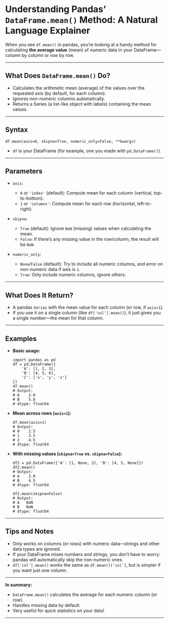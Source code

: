 # Understanding Pandas’ `DataFrame.mean()` Method: A Natural Language Explainer

When you see `df.mean()` in pandas, you’re looking at a handy method for calculating **the average value** (mean) of numeric data in your DataFrame—column by column or row by row.

---

## What Does `DataFrame.mean()` Do?

- Calculates the arithmetic mean (average) of the values over the requested axis (by default, for each column).
- Ignores non-numeric columns automatically.
- Returns a Series (a list-like object with labels) containing the mean values.

---

## Syntax

    df.mean(axis=0, skipna=True, numeric_only=False, **kwargs)

- `df` is your DataFrame (for example, one you made with `pd.DataFrame()`).

---

## Parameters

- `axis`:  
    - `0` or `'index'` (default): Compute mean for each column (vertical, top-to-bottom).
    - `1` or `'columns'`: Compute mean for each row (horizontal, left-to-right).

- `skipna`:  
    - `True` (default): Ignore `NaN` (missing) values when calculating the mean.
    - `False`: If there’s any missing value in the row/column, the result will be `NaN`.

- `numeric_only`:  
    - `None`/`False` (default): Try to include all numeric columns, and error on non-numeric data if axis is `1`.
    - `True`: Only include numeric columns, ignore others.

---

## What Does It Return?

- A pandas `Series` with the mean value for each column (or row, if `axis=1`).
- If you use it on a single column (like `df['col'].mean()`), it just gives you a single number—the mean for that column.

---

## Examples

- **Basic usage:**

      import pandas as pd
      df = pd.DataFrame({
          'A': [1, 2, 3],
          'B': [4, 5, 6],
          'C': ['x', 'y', 'z']
      })
      df.mean()
      # Output:
      # A    2.0
      # B    5.0
      # dtype: float64

- **Mean across rows (`axis=1`):**

      df.mean(axis=1)
      # Output:
      # 0    2.5
      # 1    3.5
      # 2    4.5
      # dtype: float64

- **With missing values (`skipna=True` vs. `skipna=False`):**

      df2 = pd.DataFrame({'A': [1, None, 3], 'B': [4, 5, None]})
      df2.mean()
      # Output:
      # A    2.0
      # B    4.5
      # dtype: float64

      df2.mean(skipna=False)
      # Output:
      # A   NaN
      # B   NaN
      # dtype: float64

---

## Tips and Notes

- Only works on columns (or rows) with numeric data—strings and other data types are ignored.
- If your DataFrame mixes numbers and strings, you don’t have to worry: pandas will automatically skip the non-numeric ones.
- `df['col'].mean()` works the same as `df.mean()['col']`, but is simpler if you want just one column.

---

**In summary:**
- `DataFrame.mean()` calculates the average for each numeric column (or row).
- Handles missing data by default.
- Very useful for quick statistics on your data!

---
